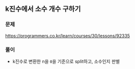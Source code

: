 ## k진수에서 소수 개수 구하기
### 문제
https://programmers.co.kr/learn/courses/30/lessons/92335
### 풀이
- k진수로 변환한 n을 ```0```을 기준으로 split하고, 소수인지 판별